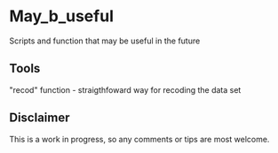 # May_b_useful
Scripts and function that may be useful in the future

## Tools
"recod" function - straigthfoward way for recoding the data set

## Disclaimer

This is a work in progress, so any comments or tips are most welcome. 


